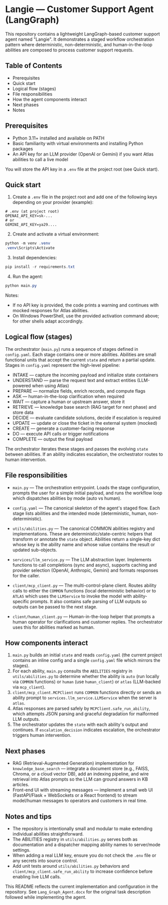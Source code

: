 # Langie — Customer Support Agent (LangGraph)

This repository contains a lightweight LangGraph-based customer support agent named "Langie". It demonstrates a staged workflow orchestration pattern where deterministic, non-deterministic, and human-in-the-loop abilities are composed to process customer support requests.

## Table of Contents

- Prerequisites
- Quick start
- Logical flow (stages)
- File responsibilities
- How the agent components interact
- Next phases
- Notes

## Prerequisites

- Python 3.11+ installed and available on PATH
- Basic familiarity with virtual environments and installing Python packages
- An API key for an LLM provider (OpenAI or Gemini) if you want Atlas abilities to call a live model

You will store the API key in a `.env` file at the project root (see Quick start).

## Quick start

1. Create a `.env` file in the project root and add one of the following keys depending on your provider (example):

```text
# .env (at project root)
OPENAI_API_KEY=sk-...
# or
GEMINI_API_KEY=ya29....
```

2. Create and activate a virtual environment:

```powershell
python -m venv .venv
.venv\Scripts\Activate
```

3. Install dependencies:

```powershell
pip install -r requirements.txt
```

4. Run the agent:

```powershell
python main.py
```

Notes:
- If no API key is provided, the code prints a warning and continues with mocked responses for Atlas abilities.
- On Windows PowerShell, use the provided activation command above; for other shells adapt accordingly.

## Logical flow (stages)

The orchestrator (`main.py`) runs a sequence of stages defined in `config.yaml`. Each stage contains one or more abilities. Abilities are small functional units that accept the current `state` and return a partial update. Stages in `config.yaml` represent the high-level pipeline:

- INTAKE — capture the incoming payload and initialize state containers
- UNDERSTAND — parse the request text and extract entities (LLM-powered when using Atlas)
- PREPARE — normalize fields, enrich records, and compute flags
- ASK — human-in-the-loop clarification when required
- WAIT — capture a human or upstream answer, store it
- RETRIEVE — knowledge base search (RAG target for next phase) and store data
- DECIDE — evaluate candidate solutions, decide if escalation is required
- UPDATE — update or close the ticket in the external system (mocked)
- CREATE — generate a customer-facing response
- DO — execute API calls or trigger notifications
- COMPLETE — output the final payload

The orchestrator iterates these stages and passes the evolving `state` between abilities. If an ability indicates escalation, the orchestrator routes to human intervention.

## File responsibilities

- `main.py` — The orchestration entrypoint. Loads the stage configuration, prompts the user for a simple initial payload, and runs the workflow loop which dispatches abilities by mode (auto vs human).

- `config.yaml` — The canonical skeleton of the agent's staged flow. Each stage lists abilities and the intended mode (deterministic, human, non-deterministic).

- `utils/abilities.py` — The canonical COMMON abilities registry and implementations. These are deterministic/state-centric helpers that transform or annotate the `state` object. Abilities return a single-key dict whose key is the ability name and whose value contains the result or updated sub-objects.

- `services/llm_service.py` — The LLM abstraction layer. Implements functions to call completions (sync and async), supports caching and provider selection (OpenAI, Anthropic, Gemini) and formats responses for the caller.

- `client/mcp_client.py` — The multi-control-plane client. Routes ability calls to either the `COMMON` functions (local deterministic behavior) or to `ATLAS` which uses the `LLMService` to invoke the model with ability-specific prompts. It also contains safe parsing of LLM outputs so outputs can be passed to the next stage.

- `client/human_client.py` — Human-in-the-loop helper that prompts a human operator for clarifications and customer replies. The orchestrator uses this for abilities marked as human.

## How components interact

1. `main.py` builds an initial `state` and reads `config.yaml` (the current project contains an inline config and a single `config.yaml` file which mirrors the stages).
2. For each ability, `main.py` consults the `ABILITIES` registry in `utils/abilities.py` to determine whether the ability is `auto` (run locally via `COMMON` functions) or `human` (use `human_client`) or `atlas` (LLM-backed via `mcp_client`).
3. `client/mcp_client.MCPClient` runs `COMMON` functions directly or sends an ability prompt to `services.llm_service.LLMService` when the server is `atlas`.
4. Atlas responses are parsed safely by `MCPClient.safe_run_ability`, which attempts JSON parsing and graceful degradation for malformed LLM outputs.
5. The orchestrator updates the `state` with each ability's output and continues. If `escalation_decision` indicates escalation, the orchestrator triggers human intervention.

## Next phases

- RAG (Retrieval-Augmented Generation) implementation for `knowledge_base_search` — integrate a document store (e.g., FAISS, Chroma, or a cloud vector DB), add an indexing pipeline, and wire retrieval into Atlas prompts so the LLM can ground answers in KB articles.
- Front-end UI with streaming messages — implement a small web UI (FastAPI/Flask + WebSockets or a React frontend) to stream model/human messages to operators and customers in real time.

## Notes and tips

- The repository is intentionally small and modular to make extending individual abilities straightforward.
- The ABILITIES registry in `utils/abilities.py` serves both as documentation and a dispatcher mapping ability names to server/mode settings.
- When adding a real LLM key, ensure you do not check the `.env` file or any secrets into source control.
- Add unit tests around `utils/abilities.py` behaviors and `client/mcp_client.safe_run_ability` to increase confidence before enabling live LLM calls.

This README reflects the current implementation and configuration in the repository. See `Lang_Graph_Agent.docx` for the original task description followed while implementing the agent.
